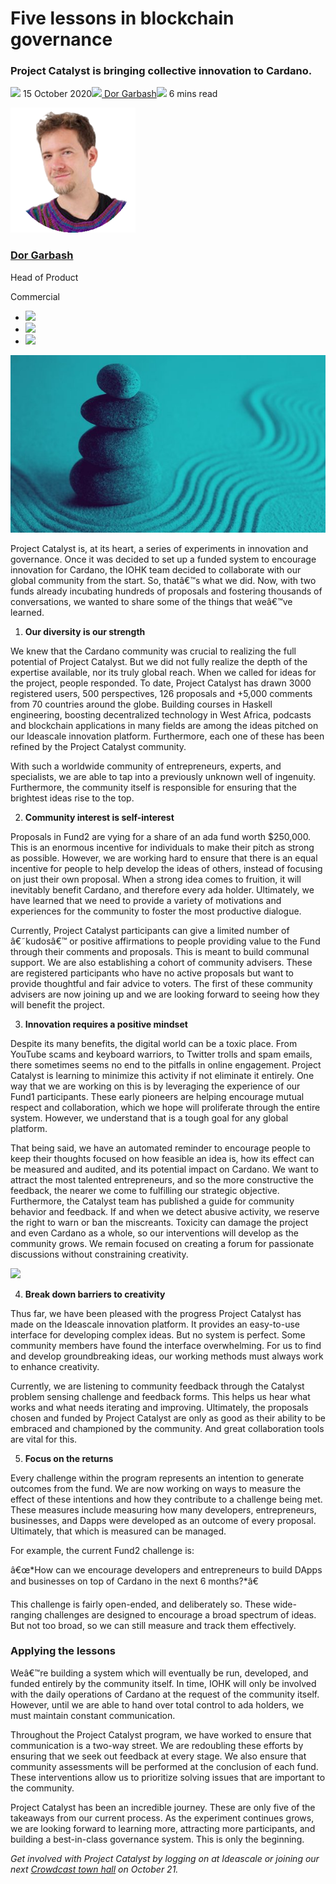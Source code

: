 # Five lessons in blockchain governance
### **Project Catalyst is bringing collective innovation to Cardano.**
![](img/2020-10-15-five-lessons-in-blockchain-governance.002.png) 15 October 2020![](img/2020-10-15-five-lessons-in-blockchain-governance.002.png)[ Dor Garbash](tmp//en/blog/authors/dor-garbash/page-1/)![](img/2020-10-15-five-lessons-in-blockchain-governance.003.png) 6 mins read

![Dor Garbash](img/2020-10-15-five-lessons-in-blockchain-governance.004.png)[](tmp//en/blog/authors/dor-garbash/page-1/)
### [**Dor Garbash**](tmp//en/blog/authors/dor-garbash/page-1/)
Head of Product

Commercial

- ![](img/2020-10-15-five-lessons-in-blockchain-governance.005.png)[](https://linkedin.com/in/garbash "LinkedIn")
- ![](img/2020-10-15-five-lessons-in-blockchain-governance.006.png)[](https://twitter.com/garbash "Twitter")
- ![](img/2020-10-15-five-lessons-in-blockchain-governance.007.png)[](https://github.com/Garbash "GitHub")

![Five lessons in blockchain governance](img/2020-10-15-five-lessons-in-blockchain-governance.008.jpeg)

Project Catalyst is, at its heart, a series of experiments in innovation and governance. Once it was decided to set up a funded system to encourage innovation for Cardano, the IOHK team decided to collaborate with our global community from the start. So, thatâ€™s what we did. Now, with two funds already incubating hundreds of proposals and fostering thousands of conversations, we wanted to share some of the things that weâ€™ve learned.

1. **Our diversity is our strength**

We knew that the Cardano community was crucial to realizing the full potential of Project Catalyst. But we did not fully realize the depth of the expertise available, nor its truly global reach. When we called for ideas for the project, people responded. To date, Project Catalyst has drawn 3000 registered users, 500 perspectives, 126 proposals and +5,000 comments from 70 countries around the globe. Building courses in Haskell engineering, boosting decentralized technology in West Africa, podcasts and blockchain applications in many fields are among the ideas pitched on our Ideascale innovation platform. Furthermore, each one of these has been refined by the Project Catalyst community. 

With such a worldwide community of entrepreneurs, experts, and specialists, we are able to tap into a previously unknown well of ingenuity. Furthermore, the community itself is responsible for ensuring that the brightest ideas rise to the top. 

2. **Community interest is self-interest**

Proposals in Fund2 are vying for a share of an ada fund worth $250,000. This is an enormous incentive for individuals to make their pitch as strong as possible. However, we are working hard to ensure that there is an equal incentive for people to help develop the ideas of others, instead of focusing on just their own proposal. When a strong idea comes to fruition, it will inevitably benefit Cardano, and therefore every ada holder. Ultimately, we have learned that we need to provide a variety of motivations and experiences for the community to foster the most productive dialogue.

Currently, Project Catalyst participants can give a limited number of â€˜kudosâ€™ or positive affirmations to people providing value to the Fund through their comments and proposals. This is meant to build communal support. We are also establishing a cohort of community advisers. These are registered participants who have no active proposals but want to provide thoughtful and fair advice to voters. The first of these community advisers are now joining up and we are looking forward to seeing how they will benefit the project. 

3. **Innovation requires a positive mindset**

Despite its many benefits, the digital world can be a toxic place. From YouTube scams and keyboard warriors, to Twitter trolls and spam emails, there sometimes seems no end to the pitfalls in online engagement. Project Catalyst is learning to minimize this activity if not eliminate it entirely. One way that we are working on this is by leveraging the experience of our Fund1 participants. These early pioneers are helping encourage mutual respect and collaboration, which we hope will proliferate through the entire system. However, we understand that is a tough goal for any global platform.

That being said, we have an automated reminder to encourage people to keep their thoughts focused on how feasible an idea is, how its effect can be measured and audited, and its potential impact on Cardano. We want to attract the most talented entrepreneurs, and so the more constructive the feedback, the nearer we come to fulfilling our strategic objective. Furthermore, the Catalyst team has published a guide for community behavior and feedback. If and when we detect abusive activity, we reserve the right to warn or ban the miscreants. Toxicity can damage the project and even Cardano as a whole, so our interventions will develop as the community grows. We remain focused on creating a forum for passionate discussions without constraining creativity.

![](img/2020-10-15-five-lessons-in-blockchain-governance.009.png)

4. **Break down barriers to creativity**

Thus far, we have been pleased with the progress Project Catalyst has made on the Ideascale innovation platform. It provides an easy-to-use interface for developing complex ideas. But no system is perfect. Some community members have found the interface overwhelming. For us to find and develop groundbreaking ideas, our working methods must always work to enhance creativity.

Currently, we are listening to community feedback through the Catalyst problem sensing challenge and feedback forms. This helps us hear what works and what needs iterating and improving. Ultimately, the proposals chosen and funded by Project Catalyst are only as good as their ability to be embraced and championed by the community. And great collaboration tools are vital for this.

5. **Focus on the returns**

Every challenge within the program represents an intention to generate outcomes from the fund. We are now working on ways to measure the effect of these intentions and how they contribute to a challenge being met. These measures include measuring how many developers, entrepreneurs, businesses, and Dapps were developed as an outcome of every proposal. Ultimately, that which is measured can be managed.

For example, the current Fund2 challenge is:

â€œ*How can we encourage developers and entrepreneurs to build DApps and businesses on top of Cardano in the next 6 months?*â€

This challenge is fairly open-ended, and deliberately so. These wide-ranging challenges are designed to encourage a broad spectrum of ideas. But not too broad, so we can still measure and track them effectively.
### **Applying the lessons**
Weâ€™re building a system which will eventually be run, developed, and funded entirely by the community itself. In time, IOHK will only be involved with the daily operations of Cardano at the request of the community itself. However, until we are able to hand over total control to ada holders, we must maintain constant communication.

Throughout the Project Catalyst program, we have worked to ensure that communication is a two-way street. We are redoubling these efforts by ensuring that we seek out feedback at every stage. We also ensure that community assessments will be performed at the conclusion of each fund. These interventions allow us to prioritize solving issues that are important to the community.

Project Catalyst has been an incredible journey. These are only five of the takeaways from our current process. As the experiment continues grows, we are looking forward to learning more, attracting more participants, and building a best-in-class governance system. This is only the beginning. 

*Get involved with Project Catalyst by logging on at Ideascale or joining our next [Crowdcast town hall](https://www.crowdcast.io/e/project-catalyst-weekly-3) on October 21.*
